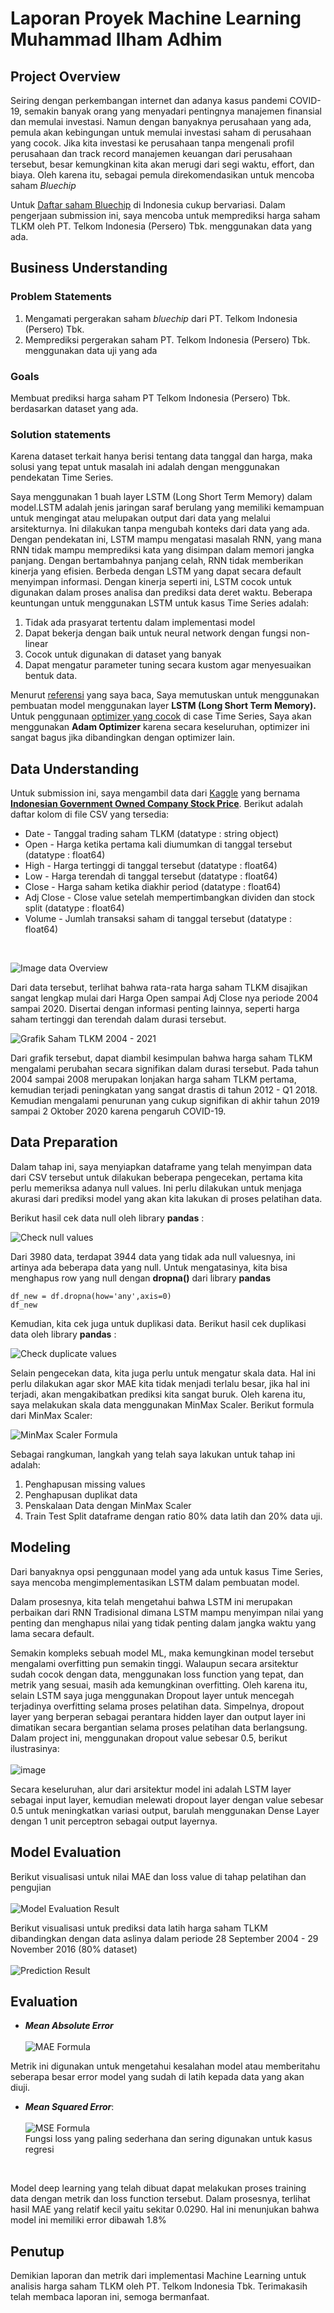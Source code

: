 # Laporan Proyek Machine Learning <br> Muhammad Ilham Adhim

## Project Overview

Seiring dengan perkembangan internet dan adanya kasus pandemi COVID-19, semakin banyak orang yang menyadari pentingnya manajemen finansial dan memulai investasi. Namun dengan banyaknya perusahaan yang ada, pemula akan kebingungan untuk memulai investasi saham di perusahaan yang cocok. Jika kita investasi ke perusahaan tanpa mengenali profil perusahaan dan track record manajemen keuangan dari perusahaan tersebut, besar kemungkinan kita akan merugi dari segi waktu, effort, dan biaya. Oleh karena itu, sebagai pemula direkomendasikan untuk mencoba saham *Bluechip*

Untuk [Daftar saham Bluechip](https://superyou.co.id/blog/keuangan/rekomendasi-saham-blue-chip/) di Indonesia cukup bervariasi. Dalam pengerjaan submission ini, saya mencoba untuk memprediksi harga saham TLKM oleh PT. Telkom Indonesia (Persero) Tbk. menggunakan data yang ada.

## Business Understanding
### Problem Statements
1. Mengamati pergerakan saham *bluechip* dari PT. Telkom Indonesia (Persero) Tbk.
2. Memprediksi pergerakan saham PT. Telkom Indonesia (Persero) Tbk. menggunakan data uji yang ada

### Goals
Membuat prediksi harga saham PT Telkom Indonesia (Persero) Tbk. berdasarkan dataset yang ada.

### Solution statements
Karena dataset terkait hanya berisi tentang data tanggal dan harga, maka solusi yang tepat untuk masalah ini adalah dengan menggunakan pendekatan Time Series.

Saya menggunakan 1 buah layer LSTM (Long Short Term Memory) dalam model.LSTM adalah jenis jaringan saraf berulang yang memiliki kemampuan untuk mengingat atau melupakan output dari data yang melalui arsitekturnya. Ini dilakukan tanpa mengubah konteks dari data yang ada. Dengan pendekatan ini, LSTM mampu mengatasi masalah RNN, yang mana RNN tidak mampu memprediksi kata yang disimpan dalam memori jangka panjang. Dengan bertambahnya panjang celah, RNN tidak memberikan kinerja yang efisien. Berbeda dengan LSTM yang dapat secara default menyimpan informasi. Dengan kinerja seperti ini, LSTM cocok untuk digunakan dalam proses analisa dan prediksi data deret waktu. Beberapa keuntungan untuk menggunakan LSTM untuk kasus Time Series adalah:

1. Tidak ada prasyarat tertentu dalam implementasi model
2. Dapat bekerja dengan baik untuk neural network dengan fungsi non-linear
3. Cocok untuk digunakan di dataset yang banyak
4. Dapat mengatur parameter tuning secara kustom agar menyesuaikan bentuk data.

Menurut [referensi](https://www.springml.com/blog/time-series-forecasting-arima-vs-lstm/) yang saya baca, Saya memutuskan untuk menggunakan pembuatan model menggunakan layer **LSTM (Long Short Term Memory).** Untuk penggunaan [optimizer yang cocok](https://deepdatascience.wordpress.com/2016/11/18/which-lstm-optimizer-to-use/) di case Time Series, Saya akan menggunakan **Adam Optimizer** karena secara keseluruhan, optimizer ini sangat bagus jika dibandingkan dengan optimizer lain.


## Data Understanding
Untuk submission ini, saya mengambil data dari [Kaggle](https://www.kaggle.com) yang bernama **[Indonesian Government Owned Company Stock Price](https://www.kaggle.com/fawwazzainiahmad/indonesian-government-owned-company-stock-price?select=TLKM.JK.csv)**. Berikut adalah daftar kolom di file CSV yang tersedia:

  * Date - Tanggal trading saham TLKM (datatype : string object)
  * Open - Harga ketika pertama kali diumumkan di tanggal tersebut (datatype : float64)
  * High - Harga tertinggi di tanggal tersebut (datatype : float64)
  * Low -  Harga terendah di tanggal tersebut (datatype : float64)
  * Close - Harga saham ketika diakhir period (datatype : float64)
  * Adj Close - Close value setelah mempertimbangkan dividen dan stock split (datatype : float64)
  * Volume - Jumlah transaksi saham di tanggal tersebut (datatype : float64)
  
<br>

![Image data Overview](https://github.com/ilhamadhim/TLKM-Stock-Analysis/blob/master/assets/data_overview.png?raw=true)


Dari data tersebut, terlihat bahwa rata-rata harga saham TLKM disajikan sangat lengkap mulai dari Harga Open sampai Adj Close nya periode 2004 sampai 2020. Disertai dengan informasi penting lainnya, seperti harga saham tertinggi dan terendah dalam durasi tersebut.

![Grafik Saham TLKM 2004 - 2021](https://github.com/ilhamadhim/TLKM-Stock-Analysis/blob/master/assets/data_understanding.png?raw=true)

Dari grafik tersebut, dapat diambil kesimpulan bahwa harga saham TLKM mengalami perubahan secara signifikan dalam durasi tersebut. Pada tahun 2004 sampai 2008 merupakan lonjakan harga saham TLKM pertama, kemudian terjadi peningkatan yang sangat drastis di tahun 2012 - Q1 2018. Kemudian mengalami penurunan yang cukup signifikan di akhir tahun 2019 sampai 2 Oktober 2020 karena pengaruh COVID-19.

## Data Preparation
Dalam tahap ini, saya menyiapkan dataframe yang telah menyimpan data dari CSV tersebut untuk dilakukan beberapa pengecekan, pertama kita perlu memeriksa adanya null values. Ini perlu dilakukan untuk menjaga akurasi dari prediksi model yang akan kita lakukan di proses pelatihan data. 

Berikut hasil cek data null oleh library **pandas** : <br>

![Check null values](https://github.com/ilhamadhim/TLKM-Stock-Analysis/blob/master/assets/ada-null-values.png?raw=true)

Dari 3980 data, terdapat 3944 data yang tidak ada null valuesnya, ini artinya ada beberapa data yang null. Untuk mengatasinya, kita bisa menghapus row yang null dengan **dropna()** dari library **pandas**


```
df_new = df.dropna(how='any',axis=0) 
df_new
```


Kemudian, kita cek juga untuk duplikasi data. Berikut hasil cek duplikasi data oleh library **pandas** : <br>

![Check duplicate values](https://github.com/ilhamadhim/TLKM-Stock-Analysis/blob/master/assets/check-duplicate-values.png?raw=true)

Selain pengecekan data, kita juga perlu untuk mengatur skala data. Hal ini perlu dilakukan agar skor MAE kita tidak menjadi terlalu besar, jika hal ini terjadi, akan mengakibatkan prediksi kita sangat buruk. Oleh karena itu, saya melakukan skala data menggunakan MinMax Scaler. Berikut formula dari MinMax Scaler: <br>

![MinMax Scaler Formula](https://i.stack.imgur.com/ruy6L.png)

Sebagai rangkuman, langkah yang telah saya lakukan untuk tahap ini adalah: 

1. Penghapusan missing values 
2. Penghapusan duplikat data
3. Penskalaan Data dengan MinMax Scaler
4. Train Test Split dataframe dengan ratio 80% data latih dan 20% data uji.

## Modeling

Dari banyaknya opsi penggunaan model yang ada untuk kasus Time Series, saya mencoba mengimplementasikan LSTM dalam pembuatan model. 

Dalam prosesnya, kita telah mengetahui bahwa LSTM ini merupakan perbaikan dari RNN Tradisional dimana LSTM mampu menyimpan nilai yang penting dan menghapus nilai yang tidak penting dalam jangka waktu yang lama secara default.

Semakin kompleks sebuah model ML, maka kemungkinan model tersebut mengalami overfitting pun semakin tinggi. Walaupun secara arsitektur sudah cocok dengan data, menggunakan loss function yang tepat, dan metrik yang sesuai, masih ada kemungkinan overfitting. Oleh karena itu, selain LSTM saya juga menggunakan Dropout layer untuk mencegah terjadinya overfitting selama proses pelatihan data. Simpelnya, dropout layer yang berperan sebagai perantara hidden layer dan output layer ini dimatikan secara bergantian selama proses pelatihan data berlangsung. Dalam project ini, menggunakan dropout value sebesar 0.5, berikut ilustrasinya:
<br>
<br>
![image](https://d17ivq9b7rppb3.cloudfront.net/original/academy/20200803125202b077a1253a77def9b9e4ae6b553bc1cc.gif)

Secara keseluruhan, alur dari arsitektur model ini adalah LSTM layer sebagai input layer, kemudian melewati dropout layer dengan value sebesar 0.5 untuk meningkatkan variasi output, barulah menggunakan Dense Layer dengan 1 unit perceptron sebagai output layernya.

## Model Evaluation

Berikut visualisasi untuk nilai MAE dan loss value di tahap pelatihan dan pengujian <br><br>
![Model Evaluation Result](https://github.com/ilhamadhim/TLKM-Stock-Analysis/blob/master/assets/model_evaluation.png?raw=true)

Berikut visualisasi untuk prediksi data latih harga saham TLKM dibandingkan dengan data aslinya dalam periode 28 September 2004 - 29 November 2016 (80% dataset) <br><br>
![Prediction Result](https://github.com/ilhamadhim/TLKM-Stock-Analysis/blob/master/assets/model_prediction.png?raw=true)


## Evaluation

- ***Mean Absolute Error*** <br><br>
![MAE Formula](https://github.com/ilhamadhim/TLKM-Stock-Analysis/blob/master/assets/MAE_Formula.png?raw=true)

Metrik ini digunakan untuk mengetahui kesalahan model atau memberitahu seberapa besar error model yang sudah di latih kepada data yang akan diuji.

- ***Mean Squared Error***:  <br><br>
![MSE Formula](https://miro.medium.com/max/808/1*-e1QGatrODWpJkEwqP4Jyg.png)<br>
Fungsi loss yang paling sederhana dan sering digunakan untuk kasus regresi

<br>

Model deep learning yang telah dibuat dapat melakukan proses training data dengan metrik dan loss function tersebut. Dalam prosesnya, terlihat hasil MAE yang relatif kecil yaitu sekitar 0.0290. Hal ini menunjukan bahwa model ini memiliki error dibawah 1.8%

## Penutup
Demikian laporan dan metrik dari implementasi Machine Learning untuk analisis harga saham TLKM oleh PT. Telkom Indonesia Tbk. Terimakasih telah membaca laporan ini, semoga bermanfaat.